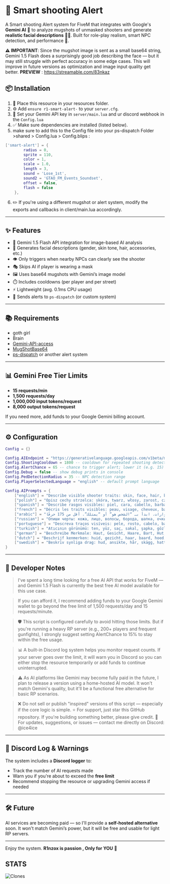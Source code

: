 # 🚨 Smart shooting Alert 

A Smart shooting Alert  system for FiveM that integrates with Google's **Gemini AI** 🤖 to analyze mugshots of unmasked shooters and generate **realistic facial descriptions** 🧑‍💼. Built for role-play realism, smart NPC detection, and performance 🧠.

**⚠️ IMPORTANT**: Since the mugshot image is sent as a small base64 string, Gemini 1.5 Flash does a surprisingly good job describing the face — but it may still struggle with perfect accuracy in some edge cases. This will improve in future versions as optimization and image input quality get better.
**PREVIEW** : https://streamable.com/83nkaz
## 📦 Installation

1. 📁 Place this resource in your resources folder.
2. ⚙️ Add `ensure r1-smart-alert-` to your `server.cfg`.
3. 🔧 Set your Gemini API key in `server/main.lua` and ur discord webhook in the `Config.lua`
4. ✅ Make sure dependencies are installed (listed below).
5. make sure to add this to the Config file into your ps-dispatch Folder >shared > Config.lua > Config.blips : 
```lua
['smart-alert'] = {
        radius = 0,
        sprite = 110,
        color = 1,
        scale = 1.0,
        length = 3,
        sound = 'Lose_1st',
        sound2 = 'GTAO_FM_Events_Soundset',
        offset = false,
        flash = false
    },
```
6. ✏️ If you're using a different mugshot or alert system, modify the exports and callbacks in client/main.lua accordingly.

---

## ✨ Features

* 🤖 Gemini 1.5 Flash API integration for image-based AI analysis
* 👤 Generates facial descriptions (gender, skin tone, hair, accessories, etc.)
* 👁️ Only triggers when nearby NPCs can clearly see the shooter
* 🎭 Skips AI if player is wearing a mask
* 🖼️ Uses base64 mugshots with Gemini’s image model
* ⏱️ Includes cooldowns (per player and per street)
* ⚡ Lightweight (avg. 0.1ms CPU usage)
* 🚓 Sends alerts to `ps-dispatch` (or custom system)

---

## 📚 Requirements
* goth girl 
* Brain 
* [Gemini-API-access](https://ai.google.dev/gemini-api/docs/api-key)
* [MugShotBase64](https://github.com/BaziForYou/MugShotBase64)
* [ps-dispatch](https://github.com/Project-Sloth/ps-dispatch) or another alert system

---

## 📊 Gemini Free Tier Limits

* **15 requests/min**
* **1,500 requests/day**
* **1,000,000 input tokens/request**
* **8,000 output tokens/request**

If you need more, add funds to your Google Gemini billing account.

---

## ⚙️ Configuration

```lua
Config = {}

Config.AIEndpoint = "https://generativelanguage.googleapis.com/v1beta/models/gemini-1.5-flash:generateContent?key="
Config.ShootingCooldown = 1800 -- cooldown for repeated shooting detection
Config.AlertChance = 65 -- chance to trigger alert; lower it (e.g. 15) if you expect lots of action
Config.Debug = false -- show debug prints in console
Config.PedDetectionRadius = 35 -- NPC detection range
Config.PlayerSelectedLanguage = "english" -- default prompt language

Config.AIPrompts = {
    ["english"] = "Describe visible shooter traits: skin, face, hair, beard, hat, glasses, clothes, accessories. Start with 'The individual is' or 'has'. Be factual. Max 175 chars.",
    ["polish"] = "Opisz cechy strzelca: skóra, twarz, włosy, zarost, czapka, okulary, ubranie, dodatki. Zacznij od „Osoba jest” lub „ma”. Tylko fakty. Max 175 znaków.",
    ["spanish"] = "Describe rasgos visibles: piel, cara, cabello, barba, sombrero, gafas, ropa, accesorios. Empieza con “El individuo es” o “tiene”. Sin suposiciones. <175 caracteres.",
    ["french"] = "Décris les traits visibles: peau, visage, cheveux, barbe, chapeau, lunettes, habits, accessoires. Commence par « L’individu est » ou « a ». Max 175 caractères.",
    ["arabic"] = "صف الملامح الظاهرة: البشرة، الوجه، الشعر، اللحية، القبعة، النظارات، الملابس، الإكسسوارات. ابدأ بـ “الشخص هو” أو “يمتلك”. أقل من 175 حرفًا.",
    ["russian"] = "Опиши черты: кожа, лицо, волосы, борода, шапка, очки, одежда, аксессуары. Начни с «Человек является» или «имеет». Без догадок. До 175 символов.",
    ["portuguese"] = "Descreva traços visíveis: pele, rosto, cabelo, barba, chapéu, óculos, roupa, acessórios. Comece com “O indivíduo é” ou “tem”. Máx. 175 caracteres.",
    ["turkish"] = "Atıcının görünümü: ten, yüz, saç, sakal, şapka, gözlük, kıyafet, aksesuar. \"Birey şudur\" ya da \"vardır\" ile başla. Maks. 175 karakter. Tahmin etme.",
    ["german"] = "Beschreibe Merkmale: Haut, Gesicht, Haare, Bart, Hut, Brille, Kleidung, Accessoires. Beginne mit „Die Person ist“ oder „hat“. Max. 175 Zeichen.",
    ["dutch"] = "Beschrijf kenmerken: huid, gezicht, haar, baard, hoed, bril, kleding, accessoires. Begin met \"Het individu is\" of \"heeft\". Max. 175 tekens.",
    ["swedish"] = "Beskriv synliga drag: hud, ansikte, hår, skägg, hatt, glasögon, kläder, accessoarer. Börja med ”Individen är” eller ”har”. Max 175 tecken."
}
```

---

## 💬 Developer Notes

> I've spent a long time looking for a free AI API that works for FiveM — and Gemini 1.5 Flash is currently the best free AI model available for this use case.

>If you can afford it, I recommend adding funds to your Google Gemini wallet to go beyond the free limit of 1,500 requests/day and 15 requests/minute.

>🛡️ This script is configured carefully to avoid hitting those limits. But if you're running a heavy RP server (e.g., 200+ players and frequent gunfights), I strongly suggest setting AlertChance to 15% to stay within the free usage.

>📊 A built-in Discord log system helps you monitor request counts. If your server goes over the limit, it will warn you in Discord so you can either stop the resource temporarily or add funds to continue uninterrupted.

>⚠️ As AI platforms like Gemini may become fully paid in the future, I plan to release a version using a home-hosted AI model. It won't match Gemini's quality, but it'll be a functional free alternative for basic RP scenarios.

>❌ Do not sell or publish "inspired" versions of this script — especially if the core logic is simple.
>⭐ For support, just star this GitHub repository. If you're building something better, please give credit.
>💬 For updates, suggestions, or issues — contact me directly on Discord: @ice4ice

---

## 🔔 Discord Log & Warnings

The system includes a **Discord logger** to:

* Track the number of AI requests made
* Warn you if you're about to exceed the **free limit**
* Recommend stopping the resource or upgrading Gemini access if needed

---

## 🛠️ Future

AI services are becoming paid — so I'll provide a **self-hosted alternative** soon. It won't match Gemini’s power, but it will be free and usable for light RP servers.

---

Enjoy the system. **R1nzox is passion , Only for YOU**  🚨

## STATS 

![Clones](https://raw.githubusercontent.com/R1nZox-dev/r1-smart-alert/main/stats/clones.svg)



